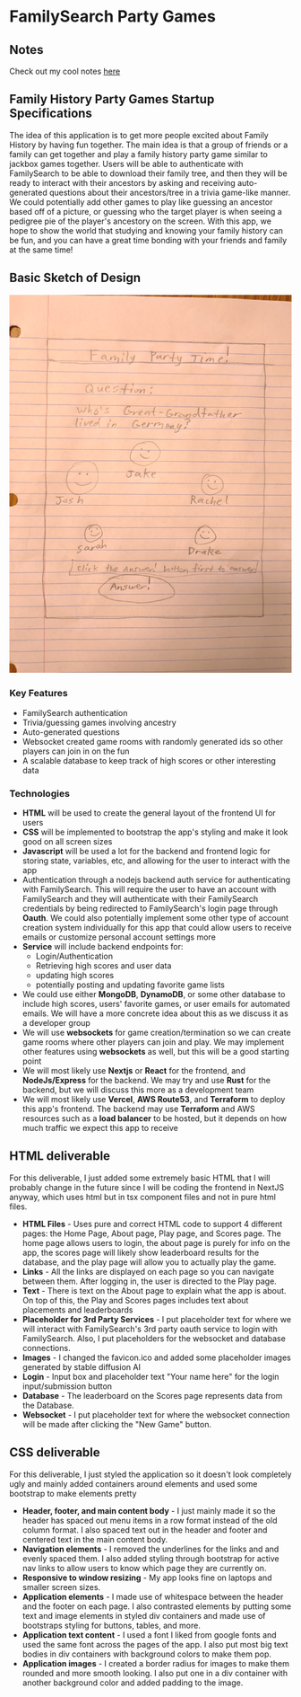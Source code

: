 # FamilySearch Party Games

## Notes

Check out my cool notes [here](notes.md)

## Family History Party Games Startup Specifications

The idea of this application is to get more people excited about Family History by having fun together. The main idea is that a group of friends or a family can get together and play a family history party game similar to jackbox games together. Users will be able to authenticate with FamilySearch to be able to download their family tree, and then they will be ready to interact with their ancestors by asking and receiving auto-generated questions about their ancestors/tree in a trivia game-like manner. We could potentially add other games to play like guessing an ancestor based off of a picture, or guessing who the target player is when seeing a pedigree pie of the player's ancestory on the screen. With this app, we hope to show the world that studying and knowing your family history can be fun, and you can have a great time bonding with your friends and family at the same time!

## Basic Sketch of Design

![Sketch](images/Startup_Pitch_Sketch.jpg)

### Key Features

* FamilySearch authentication
* Trivia/guessing games involving ancestry
* Auto-generated questions
* Websocket created game rooms with randomly generated ids so other players can join in on the fun
* A scalable database to keep track of high scores or other interesting data

### Technologies

* **HTML** will be used to create the general layout of the frontend UI for users
* **CSS** will be implemented to bootstrap the app's styling and make it look good on all screen sizes
* **Javascript** will be used a lot for the backend and frontend logic for storing state, variables, etc, and allowing for the user to interact with the app
* Authentication through a nodejs backend auth service for authenticating with FamilySearch. This will require the user to have an account with FamilySearch and they will authenticate with their FamilySearch credentials by being redirected to FamilySearch's login page through **Oauth**. We could also potentially implement some other type of account creation system individually for this app that could allow users to receive emails or customize personal account settings more
* **Service** will include backend endpoints for:
    * Login/Authentication
    * Retrieving high scores and user data
    * updating high scores
    * potentially posting and updating favorite game lists
* We could use either **MongoDB**, **DynamoDB**, or some other database to include high scores, users' favorite games, or user emails for automated emails. We will have a more concrete idea about this as we discuss it as a developer group
* We will use **websockets** for game creation/termination so we can create game rooms where other players can join and play. We may implement other features using **websockets** as well, but this will be a good starting point
* We will most likely use **Nextjs** or **React** for the frontend, and **NodeJs/Express** for the backend. We may try and use **Rust** for the backend, but we will discuss this more as a development team
* We will most likely use **Vercel**, **AWS Route53**, and **Terraform** to deploy this app's frontend. The backend may use **Terraform** and AWS resources such as a **load balancer** to be hosted, but it depends on how much traffic we expect this app to receive

## HTML deliverable

For this deliverable, I just added some extremely basic HTML that I will probably change in the future since I will be coding the frontend in NextJS anyway, which uses html but in tsx component files and not in pure html files.

- **HTML Files** - Uses pure and correct HTML code to support 4 different pages: the Home Page, About page, Play page, and Scores page. The home page allows users to login, the about page is purely for info on the app, the scores page will likely show leaderboard results for the database, and the play page will allow you to actually play the game.
- **Links** - All the links are displayed on each page so you can navigate between them. After logging in, the user is directed to the Play page.
- **Text** - There is text on the About page to explain what the app is about. On top of this, the Play and Scores pages includes text about placements and leaderboards
- **Placeholder for 3rd Party Services** - I put placeholder text for where we will interact with FamilySearch's 3rd party oauth service to login with FamilySearch. Also, I put placeholders for the websocket and database connections.
- **Images** - I changed the favicon.ico and added some placeholder images generated by stable diffusion AI
- **Login** - Input box and placeholder text "Your name here" for the login input/submission button
- **Database** - The leaderboard on the Scores page represents data from the Database.
- **Websocket** - I put placeholder text for where the websocket connection will be made after clicking the "New Game" button.

## CSS deliverable

For this deliverable, I just styled the application so it doesn't look completely ugly and mainly added containers around elements and used some bootstrap to make elements pretty

- **Header, footer, and main content body** - I just mainly made it so the header has spaced out menu items in a row format instead of the old column format. I also spaced text out in the header and footer and centered text in the main content body.
- **Navigation elements** - I removed the underlines for the links and and evenly spaced them. I also added styling through bootstrap for active nav links to allow users to know which page they are currently on.
- **Responsive to window resizing** - My app looks fine on laptops and smaller screen sizes.
- **Application elements** - I made use of whitespace between the header and the footer on each page. I also contrasted elements by putting some text and image elements in styled div containers and made use of bootstraps styling for buttons, tables, and more.
- **Application text content** - I used a font I liked from google fonts and used the same font across the pages of the app. I also put most big text bodies in div containers with background colors to make them pop.
- **Application images** - I created a border radius for images to make them rounded and more smooth looking. I also put one in a div container with another background color and added padding to the image.
